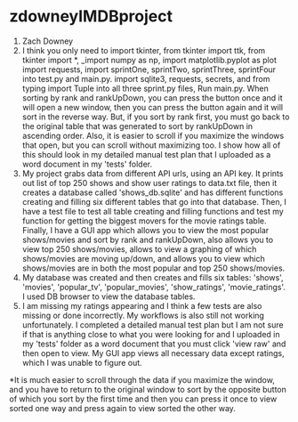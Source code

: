 # zdowneyIMDBproject
1. Zach Downey
2. I think you only need to import tkinter, from tkinter import ttk, from tkinter import *, _import numpy as np, import matplotlib.pyplot as plot import requests, import sprintOne, sprintTwo, sprintThree, sprintFour into test.py and main.py. import sqlite3, requests, secrets, and from typing import Tuple into all three sprint.py files, Run main.py. When sorting by rank and rankUpDown, you can press the button once and it will open a new window, then you can press the button again and it will sort in the reverse way. But, if you sort by rank first, you must go back to the original table that was generated to sort by rankUpDown in ascending order. Also, it is easier to scroll if you maximize the windows that open, but you can scroll without maximizing too. I show how all of this should look in my detailed manual test plan that I uploaded as a word document in my 'tests' folder. 
3. My project grabs data from different API urls, using an API key. It prints out list of top 250 shows and show user ratings to data.txt file, then it creates a database called 'shows_db.sqlite' and has different functions creating and filling six different tables that go into that database. Then, I have a test file to test all table creating and filling functions and test my function for getting the biggest movers for the movie ratings table. Finally, I have a GUI app which allows you to view the most popular shows/movies and sort by rank and rankUpDown, also allows you to view top 250 shows/movies, allows to view a graphing of which shows/movies are moving up/down, and allows you to view which shows/movies are in both the most popular and top 250 shows/movies.
4. My database was created and then creates and fills six tables: 'shows', 'movies', 'popular_tv', 'popular_movies', 'show_ratings', 'movie_ratings'. I used DB browser to view the database tables. 
5. I am missing my ratings appearing and I think a few tests are also missing or done incorrectly. My workflows is also still not working unfortunately. I completed a detailed manual test plan but I am not sure if that is anything close to what you were looking for and I uploaded in my 'tests' folder as a word document that you must click 'view raw' and then open to view. My GUI app views all necessary data except ratings, which I was unable to figure out. 

*It is much easier to scroll through the data if you maximize the window, and you have to return to the original window to sort by the opposite button of which you sort by the first time and then you can press it once to view sorted one way and press again to view sorted the other way. 
